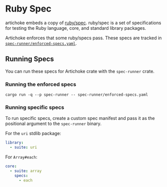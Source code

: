 # Ruby Spec

artichoke embeds a copy of [ruby/spec](/spec-runner/vendor/spec). ruby/spec is a
set of specifications for testing the Ruby language, core, and standard library
packages.

Artichoke enforces that some ruby/specs pass. These specs are tracked in
[`spec-runner/enforced-specs.yaml`](/spec-runner/enforced-specs.yaml).

## Running Specs

You can run these specs for Artichoke crate with the `spec-runner` crate.

### Running the enforced specs

```shell
cargo run -q --p spec-runner -- spec-runner/enforced-specs.yaml
```

### Running specific specs

To run specific specs, create a custom spec manifest and pass it as the
positional argument to the `spec-runner` binary.

For the `uri` stdlib package:

```yaml
library:
  - suite: uri
```

For `Array#each`:

```yaml
core:
  - suite: array
    specs:
      - each
```
